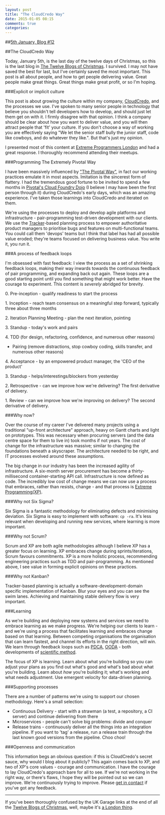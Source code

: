 ```yaml
---
layout: post
title: "The CloudCredo Way"
date: 2015-01-05 08:15
comments: true
categories: 
---
```


##[5th January, Blog #12](http://blog.hatofmonkeys.com/blog/2014/12/25/the-twelve-blogs-of-christmas/)

##The CloudCredo Way

Today, January 5th, is the last day of the twelve days of Christmas, so this is the last blog in [The Twelve Blogs of Christmas](http://blog.hatofmonkeys.com/blog/2014/12/25/the-twelve-blogs-of-christmas/). I survived. I may not have saved the best for last, but I've certainly saved the most important. This post is all about people, and how to get people delivering value. Great people make great things. Great things make great profit, or so I'm hoping.

###Explicit or implicit culture

This post is about growing the culture within my company, [CloudCredo](http://www.cloudcredo.com/), and the processes we use. I've spoken to many senior people in technology that believe you shouldn't tell developers how to develop, and should just let them get on with it. I firmly disagree with that opinion. I think a company should be clear about how you want to deliver value, and you will then attract people that 'fit' your culture. If you don't choose a way of working you are effectively saying "We let the senior staff bully the junior staff, code like cowboys, and do whatever they like.". But that's just my opinion.

I presented most of this content at [Extreme Programmers London](http://www.meetup.com/Extreme-Programmers-London/events/196398322/) and had a great response. I thoroughly recommend attending their meetups.

###Programming The Extremely Pivotal Way

I have been massively influenced by ["The Pivotal Way"](http://www.slideshare.net/motochan/agile-the-pivotal-way-compressed), in fact our working practices emulate it in most aspects. Imitation is the sincerest form of flattery. I had the tremendous good fortune to be invited to spend a few months in [Pivotal's Cloud Foundry Dojo](http://www.cloudfoundry.org/dojo/index.html) (I believe I may have been the first person through it) during CloudCredo's early days, which was an amazing experience. I've taken those learnings into CloudCredo and iterated on them.

We're using the processes to deploy and develop agile platforms and infrastructure - pair-programming test-driven development with our clients. We use the [Tracker](http://www.pivotaltracker.com/)-based planning process to empower authoritative product managers to prioritise bugs and features on multi-functional teams. You could call them 'devops' teams but I think that label has had all possible value eroded; they're teams focused on delivering business value. You write it, you run it.

###A process of feedback loops

I'm obsessed with fast feedback: I view the process as a set of shrinking feedback loops, making their way inwards towards the continuous feedback of pair programming, and expanding back out again. These loops are a good starting point until you find something that might work better. Have the courage to experiment. This content is *severely* abridged for brevity.

0\. Pre-inception - qualify readiness to start the process

1\. Inception - reach team consensus on a meaningful step forward, typically three about three months

2\. Iteration Planning Meeting - plan the next iteration, pointing

3\. Standup - today's work and pairs

4\. TDD (for design, refactoring, confidence, and numerous other reasons)

- Pairing (remove distractions, stop cowboy coding, skills transfer, and numerous other reasons)

4\. Acceptance - by an empowered product manager, the 'CEO of the product'

3\. Standup - helps/interestings/blockers from yesterday

2\. Retrospective - can we improve how we're delivering? The first derivative of delivery.

1\. Review - can we improve how we're improving on delivery? The second derivative of delivery.

###Why now?

Over the course of my career I've delivered many projects using a traditional "up-front architecture" approach, heavy on Gantt charts and light on prototypes. This was necessary when procuring servers (and the data centre space for them to live in) took months if not years. The cost of change for the infrastructure was massive; similar to changing the foundations beneath a skyscraper. The architecture needed to be right, and IT processes evolved around these assumptions.

The big change in our industry has been the increased agility of infrastructure. A six-month server procurement has become a thirty-millisecond container-starting API call. Infrastructure is now defined as code. The incredibly low cost of change means we can now use a process that embraces, rather than resists, change - and that process is [Extreme Programming(XP)](http://en.wikipedia.org/wiki/Extreme_programming).

###Why not Six Sigma?

Six Sigma is a fantastic methodology for eliminating defects and minimising deviation. Six Sigma is easy to implement with software: ``cp -ra``. It's less relevant when developing and running new services, where learning is more important.

###Why not Scrum?

Scrum and XP are both agile methodologies although I believe XP has a greater focus on learning. XP embraces change during sprints/iterations, Scrum favours commitments. XP is a more holistic process, recommending engineering practices such as TDD and pair-programming. As mentioned above, I see value in forming explicit opinions on these practices.

###Why not Kanban?

Tracker-based planning is actually a software-development-domain specific implementation of Kanban. Blur your eyes and you can see the swim lanes. Achieving and maintaining stable delivery flow is very important.

###Learning

As we're building and deploying new systems and services we need to embrace learning as we make progress. We're helping our clients to learn - and we're using a process that facilitates learning and embraces change based on that learning. Between competing organisations the organisation that can learn fastest, and channel its efforts in the right direction, will win. We learn through feedback loops such as [PDCA](http://en.wikipedia.org/wiki/PDCA), [OODA](http://en.wikipedia.org/wiki/OODA_loop) - both developments of [scientific method](http://en.wikipedia.org/wiki/Scientific_method).

The focus of XP is learning. Learn about what you're building so you can adjust your plans as you find out what's good and what's bad about what you're building. Learn about *how* you're building it; what's working and what needs adjustment. Use emergent velocity for data-driven planning.

###Supporting processes

There are a number of patterns we're using to support our chosen methodology. Here's a small selection:

- Continuous Delivery - start with a strawman (a test, a repository, a CI server) and continue delivering from there
- Microservices - people can't solve big problems: divide and conquer
- Release trains - continuously deliver all the things into an integration pipeline. If you want to 'tag' a release, run a release train through the last known good versions from the pipeline. Choo choo!

###Openness and communication

This information begs an obvious question: if this is CloudCredo's secret sauce, why would I blog about it publicly? This again comes back to XP, and two of XP's core values - courage and communication. I have the courage to lay CloudCredo's approach bare for all to see. If we're not working in the right way, or there's flaws, I hope they will be pointed out so we can improve. We're continuously trying to improve. Please [get in contact](http://www.cloudcredo.com/contact-us/) if you've got any feedback.

***

If you've been thoroughly confused by the UK Garage links at the end of all the [Twelve Blogs of Christmas](http://blog.hatofmonkeys.com/blog/2014/12/25/the-twelve-blogs-of-christmas/), well, maybe it's [a London thing](https://www.youtube.com/watch?v=obZIZWzlJa8).
